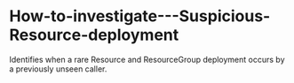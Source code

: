 # How-to-investigate---Suspicious-Resource-deployment
Identifies when a rare Resource and ResourceGroup deployment occurs by a previously unseen caller.
